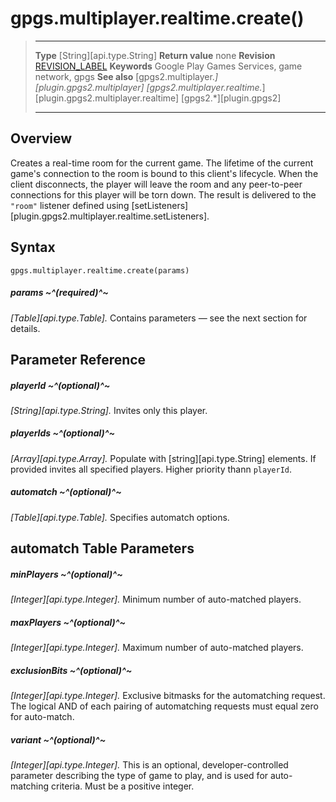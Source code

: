 # gpgs.multiplayer.realtime.create()

> --------------------- ------------------------------------------------------------------------------------------
> __Type__              [String][api.type.String]
> __Return value__      none
> __Revision__          [REVISION_LABEL](REVISION_URL)
> __Keywords__          Google Play Games Services, game network, gpgs
> __See also__          [gpgs2.multiplayer.*][plugin.gpgs2.multiplayer]
>                       [gpgs2.multiplayer.realtime.*][plugin.gpgs2.multiplayer.realtime]
>                       [gpgs2.*][plugin.gpgs2]
> --------------------- ------------------------------------------------------------------------------------------

## Overview

Creates a real-time room for the current game. The lifetime of the current game's connection to the room is bound to this client's lifecycle. When the client disconnects, the player will leave the room and any peer-to-peer connections for this player will be torn down. The result is delivered to the `"room"` listener defined using [setListeners][plugin.gpgs2.multiplayer.realtime.setListeners].

## Syntax

	gpgs.multiplayer.realtime.create(params)

##### params ~^(required)^~
_[Table][api.type.Table]._ Contains parameters — see the next section for details.

## Parameter Reference

##### playerId ~^(optional)^~
_[String][api.type.String]._ Invites only this player.

##### playerIds ~^(optional)^~
_[Array][api.type.Array]._ Populate with [string][api.type.String] elements. If provided invites all specified players. Higher priority thann `playerId`.

##### automatch ~^(optional)^~
_[Table][api.type.Table]._ Specifies automatch options.

## automatch Table Parameters

##### minPlayers ~^(optional)^~
_[Integer][api.type.Integer]._ Minimum number of auto-matched players.

##### maxPlayers ~^(optional)^~
_[Integer][api.type.Integer]._ Maximum number of auto-matched players.

##### exclusionBits ~^(optional)^~
_[Integer][api.type.Integer]._ Exclusive bitmasks for the automatching request. The logical AND of each pairing of automatching requests must equal zero for auto-match.

##### variant ~^(optional)^~
_[Integer][api.type.Integer]._ This is an optional, developer-controlled parameter describing the type of game to play, and is used for auto-matching criteria. Must be a positive integer.